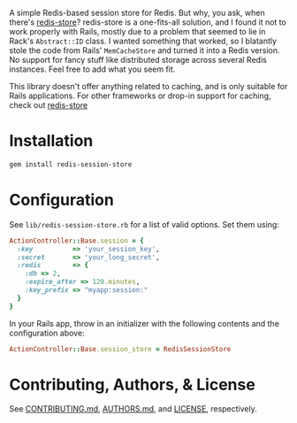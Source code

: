 A simple Redis-based session store for Redis. But why, you ask,
when there's [redis-store](http://github.com/jodosha/redis-store/)?
redis-store is a one-fits-all solution, and I found it not to work
properly with Rails, mostly due to a problem that seemed to lie in
Rack's `Abstract::ID` class. I wanted something that worked, so I
blatantly stole the code from Rails' `MemCacheStore` and turned it
into a Redis version. No support for fancy stuff like distributed
storage across several Redis instances. Feel free to add what you
seem fit.

This library doesn't offer anything related to caching, and is
only suitable for Rails applications. For other frameworks or
drop-in support for caching, check out
[redis-store](http://github.com/jodosha/redis-store/)

Installation
============

``` bash
gem install redis-session-store
```

Configuration
=============

See `lib/redis-session-store.rb` for a list of valid options.
Set them using:

``` ruby
ActionController::Base.session = {
  :key          => 'your_session_key',
  :secret       => 'your_long_secret',
  :redis        => {
    :db => 2,
    :expire_after => 120.minutes,
    :key_prefix => "myapp:session:"
  }
}
```
    

In your Rails app, throw in an initializer with the following contents
and the configuration above:

``` ruby
ActionController::Base.session_store = RedisSessionStore
```

Contributing, Authors, & License
================================

See [CONTRIBUTING.md](CONTRIBUTING.md), [AUTHORS.md](AUTHORS.md), and
[LICENSE](LICENSE), respectively.
